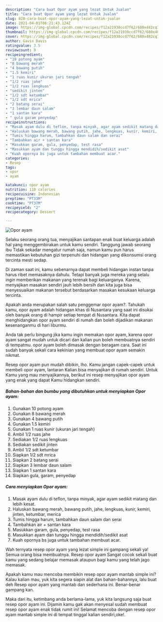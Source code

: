 ```yaml
---
description: "Cara buat Opor ayam yang lezat Untuk Jualan"
title: "Cara buat Opor ayam yang lezat Untuk Jualan"
slug: 828-cara-buat-opor-ayam-yang-lezat-untuk-jualan
date: 2021-04-01T06:21:43.124Z
image: https://img-global.cpcdn.com/recipes/f12a21930ccd7f62/680x482cq70/opor-ayam-foto-resep-utama.jpg
thumbnail: https://img-global.cpcdn.com/recipes/f12a21930ccd7f62/680x482cq70/opor-ayam-foto-resep-utama.jpg
cover: https://img-global.cpcdn.com/recipes/f12a21930ccd7f62/680x482cq70/opor-ayam-foto-resep-utama.jpg
author: Gavin Davis
ratingvalue: 3.5
reviewcount: 9
recipeingredient:
- "10 potong ayam"
- "8 bawang merah"
- "4 bawang putih"
- "1.5 kemiri"
- "1 ruas kunir ukuran jari tengah"
- "1/2 ruas jahe"
- "1/2 ruas lengkuas"
- "sedikit jinten"
- "1/2 sdt ketumbar"
- "1/2 sdt mrica"
- "2 batang serai"
- "3 lembar daun salam"
- "1 santan kara"
- " gula garam penyedap"
recipeinstructions:
- "Masak ayam dulu di teflon, tanpa minyak, agar ayam sedikit matang dan lebih kesat."
- "Haluskan bawang merah, bawang putih, jahe, lengkuas, kunir, kemiri, jinten, ketumbar, merica"
- "Tumis hingga harum, tambahkan daun salam dan serai"
- "Tambahkan air + santan kara"
- "Masukkan garam, gula, penyedap, test rasa"
- "Masukkan ayam dan tunggu hingga mendidih/sedikit asat"
- "Kuah opornya bs juga untuk tambahan membuat acar."
categories:
- Resep
tags:
- opor
- ayam

katakunci: opor ayam 
nutrition: 110 calories
recipecuisine: Indonesian
preptime: "PT33M"
cooktime: "PT37M"
recipeyield: "2"
recipecategory: Dessert

---
```



![Opor ayam](https://img-global.cpcdn.com/recipes/f12a21930ccd7f62/680x482cq70/opor-ayam-foto-resep-utama.jpg)

Selaku seorang orang tua, menyajikan santapan enak buat keluarga adalah hal yang menggembirakan untuk kamu sendiri. Tanggung jawab seorang ibu Tidak sekadar mengatur rumah saja, namun kamu pun harus memastikan kebutuhan gizi terpenuhi dan hidangan yang dikonsumsi orang tercinta mesti sedap.

Di zaman  saat ini, kamu sebenarnya dapat membeli hidangan instan tanpa harus ribet memasaknya dahulu. Tetapi banyak juga mereka yang selalu ingin memberikan makanan yang terenak bagi keluarganya. Karena, menyajikan masakan sendiri jauh lebih bersih dan kita juga bisa menyesuaikan makanan tersebut berdasarkan masakan kesukaan keluarga tercinta. 



Apakah anda merupakan salah satu penggemar opor ayam?. Tahukah kamu, opor ayam adalah hidangan khas di Nusantara yang saat ini disukai oleh banyak orang di hampir setiap tempat di Nusantara. Kita dapat menghidangkan opor ayam sendiri di rumah dan boleh dijadikan makanan kesenanganmu di hari liburmu.

Anda tak perlu bingung jika kamu ingin memakan opor ayam, karena opor ayam sangat mudah untuk dicari dan kalian pun boleh membuatnya sendiri di tempatmu. opor ayam boleh dimasak dengan beragam cara. Saat ini sudah banyak sekali cara kekinian yang membuat opor ayam semakin nikmat.

Resep opor ayam pun mudah dibikin, lho. Kamu jangan capek-capek untuk membeli opor ayam, lantaran Kalian bisa menyajikan di rumah sendiri. Untuk Kamu yang mau menyajikannya, berikut ini resep menyajikan opor ayam yang enak yang dapat Kamu hidangkan sendiri.

<!--inarticleads1-->

##### Bahan-bahan dan bumbu yang dibutuhkan untuk menyiapkan Opor ayam:

1. Gunakan 10 potong ayam
1. Gunakan 8 bawang merah
1. Gunakan 4 bawang putih
1. Gunakan 1.5 kemiri
1. Gunakan 1 ruas kunir (ukuran jari tengah)
1. Ambil 1/2 ruas jahe
1. Sediakan 1/2 ruas lengkuas
1. Sediakan sedikit jinten
1. Ambil 1/2 sdt ketumbar
1. Siapkan 1/2 sdt mrica
1. Siapkan 2 batang serai
1. Siapkan 3 lembar daun salam
1. Siapkan 1 santan kara
1. Siapkan  gula, garam, penyedap




<!--inarticleads2-->

##### Cara menyiapkan Opor ayam:

1. Masak ayam dulu di teflon, tanpa minyak, agar ayam sedikit matang dan lebih kesat.
1. Haluskan bawang merah, bawang putih, jahe, lengkuas, kunir, kemiri, jinten, ketumbar, merica
1. Tumis hingga harum, tambahkan daun salam dan serai
1. Tambahkan air + santan kara
1. Masukkan garam, gula, penyedap, test rasa
1. Masukkan ayam dan tunggu hingga mendidih/sedikit asat
1. Kuah opornya bs juga untuk tambahan membuat acar.




Wah ternyata resep opor ayam yang lezat simple ini gampang sekali ya! Semua orang bisa membuatnya. Resep opor ayam Sangat cocok sekali buat kamu yang sedang belajar memasak ataupun bagi kamu yang telah jago memasak.

Apakah kamu mau mencoba membikin resep opor ayam mantab simple ini? Kalau kalian mau, yuk kita segera siapin alat dan bahan-bahannya, lalu buat deh Resep opor ayam yang mantab dan sederhana ini. Benar-benar gampang kan. 

Maka dari itu, ketimbang anda berlama-lama, yuk kita langsung saja buat resep opor ayam ini. Dijamin kamu gak akan menyesal sudah membuat resep opor ayam enak tidak rumit ini! Selamat mencoba dengan resep opor ayam mantab simple ini di tempat tinggal kalian sendiri,oke!.


